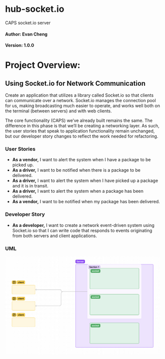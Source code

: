 # hub-socket.io
CAPS socket.io server

#### Author: Evan Cheng

#### Version: 1.0.0

# Project Overview:

## Using Socket.io for Network Communication

Create an application that utilizes a library called Socket.io so that clients can communicate over a network. Socket.io manages the connection pool for us, making broadcasting much easier to operate, and works well both on the terminal (between servers) and with web clients.

The core functionality (CAPS) we’ve already built remains the same. The difference in this phase is that we’ll be creating a networking layer. As such, the user stories that speak to application functionality remain unchanged, but our developer story changes to reflect the work needed for refactoring.

### User Stories

- **As a vendor,** I want to alert the system when I have a package to be picked up.
- **As a driver,** I want to be notified when there is a package to be delivered.
- **As a driver,** I want to alert the system when I have picked up a package and it is in transit.
- **As a driver,** I want to alert the system when a package has been delivered.
- **As a vendor,** I want to be notified when my package has been delivered.

### Developer Story

- **As a developer,** I want to create a network event-driven system using Socket.io so that I can write code that responds to events originating from both servers and client applications.

### UML

![UML](./uml.png)
